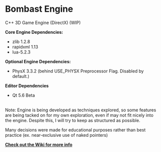 Bombast Engine
=============

C++ 3D Game Engine (DirectX) (WIP)

<b>Core Engine Dependencies:</b>
* zlib 1.2.8
* rapidxml 1.13
* lua-5.2.3

<b>Optional Engine Dependencies:</b>
* PhysX 3.3.2 (behind USE_PHYSX Preprocessor Flag. Disabled by default.)

<b>Editor Dependencies</b>
* Qt 5.6 Beta

<br/>
Note: Engine is being developed as techniques explored, so some features are being tacked on for my own exploration, even if may not fit nicely into the engine. Despite this, I will try to keep as structured as possible. 

Many decisions were made for educational purposes rather than best practice (ex. near-exclusive use of naked pointers)

[<b>Check out the Wiki for more info</b>](https://github.com/jel-massih/BombastEngine/wiki)
